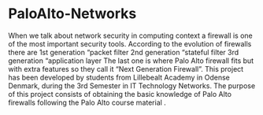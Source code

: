 # PaloAlto-Networks

When we talk about network security in computing context a firewall is one of the most important security tools. 
According to the evolution of firewalls there are 
1st generation “packet filter
2nd generation “stateful filter
3rd generation “application layer
The last one is where Palo Alto firewall fits but with extra features so they call it “Next Generation Firewall”.
This project has been developed by students from Lillebealt Academy in Odense Denmark, during the 3rd Semester in IT Technology Networks. 
The purpose of this project consists of obtaining the basic knowledge of Palo Alto firewalls following the Palo Alto course material .

